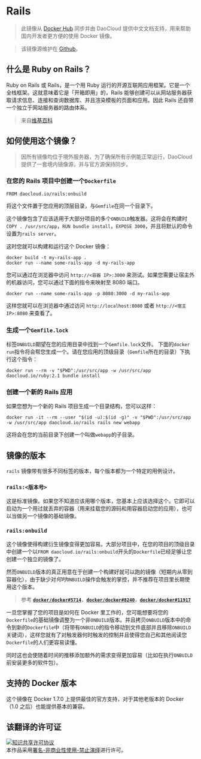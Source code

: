 # Rails

> 此镜像从 [Docker Hub](https://registry.hub.docker.com/_/rails/) 同步并由 DaoCloud 提供中文文档支持，用来帮助国内开发者更方便的使用 Docker 镜像。

> 该镜像源维护在 [Github](https://github.com/docker-library/official-images/blob/master/library/rails)。

## 什么是 Ruby on Rails？

Ruby on Rails 或 Rails，是一个用 Ruby 运行的开源互联网应用框架。它是一个全栈框架。这就意味着它是「开箱即用」的，Rails 能够创建可以从网站服务器获取请求信息、连接和查询数据库、并且渲染模板的页面和应用。因此 Rails 还自带一个独立于网站服务器的路由体系。

> 来自[维基百科](https://en.wikipedia.org/wiki/Ruby_on_Rails)

## 如何使用这个镜像？
> 因所有镜像均位于境外服务器，为了确保所有示例能正常运行，DaoCloud 提供了一套境内镜像源，并与官方源保持同步。

### 在您的 Rails 项目中创建一个`Dockerfile`

```
FROM daocloud.io/rails:onbuild
```

将这个文件置于您应用的顶层目录，与`Gemfile`在同一个目录下。

这个镜像包含了应该适用于大部分项目的多个`ONBUILD`触发器。这将会在构建时`COPY . /usr/src/app`，`RUN bundle install`，`EXPOSE 3000`，并且将默认的命令设置为`rails server`。

这时您就可以构建和运行这个 Docker 镜像：

```
docker build -t my-rails-app .
docker run --name some-rails-app -d my-rails-app
```

您可以通过在浏览器中访问 `http://<容器 IP>:3000` 来测试。如果您需要让宿主外的机器访问，您可以通过下面的指令来映射至 8080 端口。

```
docker run --name some-rails-app -p 8080:3000 -d my-rails-app
```

这样您就可以在浏览器中通过访问 `http://localhost:8080` 或者 `http://<宿主 IP>:8080` 来查看了。

### 生成一个`Gemfile.lock`

标签`ONBUILD`期望在您的应用目录中找到一个`Gemfile.lock`文件。 下面的`docker run`指令将会帮您生成一个。请在您应用的顶级目录（`Gemfile`所在的目录）下执行这个指令：

```
docker run --rm -v "$PWD":/usr/src/app -w /usr/src/app daocloud.io/ruby:2.1 bundle install
```

### 创建一个新的 Rails 应用

如果您想为一个新的 Rails 项目生成一个目录结构，您可以这样：

```
docker run -it --rm --user "$(id -u):$(id -g)" -v "$PWD":/usr/src/app -w /usr/src/app daocloud.io/rails rails new webapp
```

这将会在您的当前目录下创建一个叫做`webapp`的子目录。

## 镜像的版本

`rails` 镜像带有很多不同标签的版本，每个版本都为一个特定的用例设计。

### `rails:<版本号>`

这是标准镜像。如果您不知道应该用哪个版本，您基本上应该选择这个。它即可以启动为一个用过就丢弃的容器（用来挂载您的源码和用容器启动您的应用），也可以当做另一个镜像的基础镜像。

### `rails:onbuild`

这个镜像使得构建衍生镜像变得更加容易。大部分项目中，在您的项目的顶级目录中创建一个以`FROM daocloud.io/rails:onbuild`开头的`Dockerfile`已经足够让您创建一个独立的镜像了。

然而`ONBUILD`版本的真正用意在于创建一个构建好就可以跑的镜像（短期内从零到容器化），由于缺少对*何时*`ONBUILD`操作会触发的掌控，并不推荐在项目里长期使用这个版本。

> 参考 **[`docker/docker#5714`](https://github.com/docker/docker/issues/5714)**，**[`docker/docker#8240`](https://github.com/docker/docker/issues/8240)**，**[`docker/docker#11917`](https://github.com/docker/docker/issues/11917)**

一旦您掌握了您的项目是如何在 Docker 里工作的，您可能想要将您的`Dockerfile`的基础镜像调整为一个非`ONBUILD`版本。并且拷贝`ONBUILD`版本中的命令到新的`Dockerfile`中（将带有`ONBUILD`的指令移动到文件底部并且移除`ONBUILD`关键词），这样您就有了对触发器何时触发的控制并且使得您自己和其他阅读您`Dockerfile`的人们更容易读懂。

同时这也会使随着时间的推移添加额外的需求变得更加容易（比如在执行`ONBUILD`前安装更多的软件包）。

## 支持的 Docker 版本

这个镜像在 Docker 1.7.0 上提供最佳的官方支持，对于其他老版本的 Docker（1.0 之后）也能提供基本的兼容。

## 该翻译的许可证

<a rel="license" href="http://creativecommons.org/licenses/by-nc-nd/4.0/"><img alt="知识共享许可协议" style="border-width:0" src="https://i.creativecommons.org/l/by-nc-nd/4.0/80x15.png" /></a><br />本作品采用<a rel="license" href="http://creativecommons.org/licenses/by-nc-nd/4.0/">署名-非商业性使用-禁止演绎</a>进行许可。
